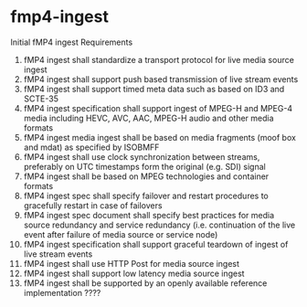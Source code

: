 # fmp4-ingest

Initial fMP4 ingest Requirements 
1.	fMP4 ingest shall standardize a transport protocol for live media source ingest
2.	fMP4 ingest shall support push based transmission of live stream events
3.	fMP4 ingest shall support timed meta data such as based on ID3 and SCTE-35
4.	fMP4 ingest specification shall support ingest of MPEG-H and MPEG-4 media including HEVC, AVC, AAC, MPEG-H audio and other media formats
5.	fMP4 ingest media ingest shall be based on media fragments (moof box and mdat) as specified by ISOBMFF
6.	fMP4 ingest shall use clock synchronization between streams, preferably on UTC timestamps form the original (e.g. SDI) signal
7.	fMP4 ingest shall be based on MPEG technologies and container formats 
8.	fMP4 ingest spec shall specify failover and restart procedures to gracefully restart in case of failovers
9.	fMP4 ingest spec document shall specify best practices for media source redundancy and service redundancy (i.e. continuation of the live event after failure of media source or service node)
10.	fMP4 ingest specification shall support graceful teardown of ingest of live stream events
11.	fMP4 ingest shall use HTTP Post for media source ingest
12.	fMP4 ingest shall support low latency media source ingest
13. fMP4 ingest shall be supported by an openly available reference implementation ????
